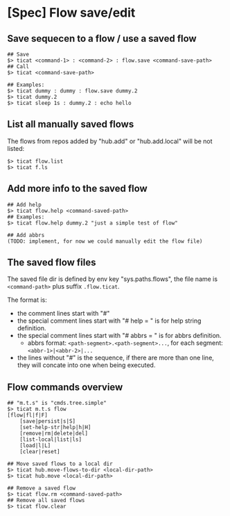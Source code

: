 # [Spec] Flow save/edit

## Save sequecen to a flow / use a saved flow
```
## Save
$> ticat <command-1> : <command-2> : flow.save <command-save-path>
## Call
$> ticat <command-save-path>

## Examples:
$> ticat dummy : dummy : flow.save dummy.2
$> ticat dummy.2
$> ticat sleep 1s : dummy.2 : echo hello
```

## List all manually saved flows
The flows from repos added by "hub.add" or "hub.add.local" will be not listed:
```
$> ticat flow.list
$> ticat f.ls
```

## Add more info to the saved flow
```
## Add help
$> ticat flow.help <command-saved-path>
## Examples:
$> ticat flow.help dummy.2 "just a simple test of flow"

## Add abbrs
(TODO: implement, for now we could manually edit the flow file)
```

## The saved flow files
The saved file dir is defined by env key "sys.paths.flows",
the file name is `<command-path>` plus suffix `.flow.ticat`.

The format is:
* the comment lines start with "#"
* the special comment lines start with "# help = " is for help string definition.
* the special comment lines start with "# abbrs = " is for abbrs definition.
    - abbrs format: `<path-segment>.<path-segment>...`, for each segment: `<abbr-1>|<abbr-2>|...`
* the lines without "#" is the sequence, if there are more than one line, they will concate into one when being executed.

## Flow commands overview
```
## "m.t.s" is "cmds.tree.simple"
$> ticat m.t.s flow
[flow|fl|f|F]
    [save|persist|s|S]
    [set-help-str|help|h|H]
    [remove|rm|delete|del]
    [list-local|list|ls]
    [load|l|L]
    [clear|reset]

## Move saved flows to a local dir
$> ticat hub.move-flows-to-dir <local-dir-path>
$> ticat hub.move <local-dir-path>

## Remove a saved flow
$> ticat flow.rm <command-saved-path>
## Remove all saved flows
$> ticat flow.clear
```
